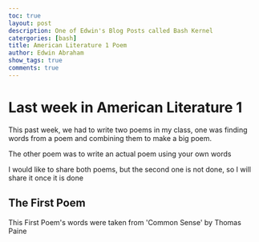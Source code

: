 ```yaml
---
toc: true
layout: post
description: One of Edwin's Blog Posts called Bash Kernel
catergories: [bash]
title: American Literature 1 Poem
author: Edwin Abraham
show_tags: true
comments: true
---
```


# Last week in American Literature 1

This past week, we had to write two poems in my class, one was finding words from a poem and combining them to make a big poem.

The other poem was to write an actual poem using your own words

I would like to share both poems, but the second one is not done, so I will share it once it is done

## The First Poem

This First Poem's words were taken from 'Common Sense' by Thomas Paine
